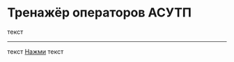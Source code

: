 # Тренажёр операторов АСУТП
текст
____
текст
[Нажми](https://youtu.be/dQw4w9WgXcQ?si=VROZBhGgCdNX15S6)
текст
